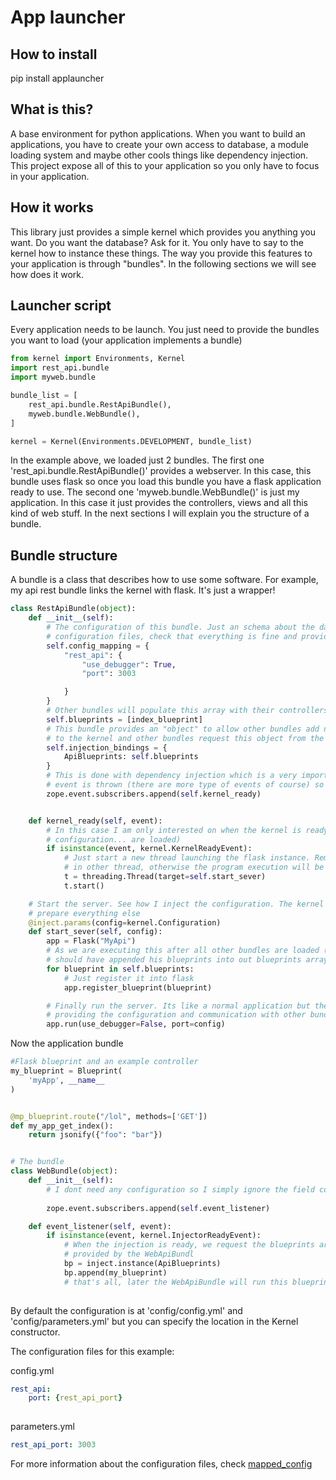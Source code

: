 App launcher
=============
How to install
---------------
pip install applauncher

What is this?
-------------
A base environment for python applications. When you want to build an applications, you have to create your own access
to database, a module loading system and maybe other cools things like dependency injection. This project expose all of
this to your application so you only have to focus in your application.

How it works
------------
This library just provides a simple kernel which provides you anything you want. Do you want the database? Ask for it.
You only have to say to the kernel how to instance these things. The way you provide this features to your application
is through "bundles". In the following sections we will see how does it work.

Launcher script
---------------
Every application needs to be launch. You just need to provide the bundles you want to load (your application implements
a bundle)

```python
from kernel import Environments, Kernel
import rest_api.bundle
import myweb.bundle

bundle_list = [
    rest_api.bundle.RestApiBundle(),
    myweb.bundle.WebBundle(),
]

kernel = Kernel(Environments.DEVELOPMENT, bundle_list)

```
In the example above, we loaded just 2 bundles. The first one 'rest_api.bundle.RestApiBundle()' provides a
webserver. In this case, this bundle uses flask so once you load this bundle you have a flask application ready to use.
The second one 'myweb.bundle.WebBundle()' is just my application. In this case it just provides the controllers, views
and all this kind of web stuff. In the next sections I will explain you the structure of a bundle.

Bundle structure
----------------
A bundle is a class that describes how to use some software. For example, my api rest bundle links the kernel with flask.
It's just a wrapper!

```python
class RestApiBundle(object):
    def __init__(self):
        # The configuration of this bundle. Just an schema about the data required. The kernel will use it to read
        # configuration files, check that everything is fine and provide it to your application.
        self.config_mapping = {
            "rest_api": {
                "use_debugger": True,
                "port": 3003

            }
        }
        # Other bundles will populate this array with their controllers
        self.blueprints = [index_blueprint]
        # This bundle provides an "object" to allow other bundles add new controllers. Its like this bundle "publish" this object
        # to the kernel and other bundles request this object from the kernel.
        self.injection_bindings = {
            ApiBlueprints: self.blueprints
        }
        # This is done with dependency injection which is a very important step. When all dependencies are ready, an
        # event is thrown (there are more type of events of course) so you have to subscribe if you want to be notified
        zope.event.subscribers.append(self.kernel_ready)


    def kernel_ready(self, event):
        # In this case I am only interested on when the kernel is ready (the last step, when dependency injection,
        # configuration... are loaded)
        if isinstance(event, kernel.KernelReadyEvent):
            # Just start a new thread launching the flask instance. Remember that all background tasks should be done
            # in other thread, otherwise the program execution will be blocked here
            t = threading.Thread(target=self.start_sever)
            t.start()

    # Start the server. See how I inject the configuration. The kernel was in charge to load the configuration and
    # prepare everything else
    @inject.params(config=kernel.Configuration)
    def start_sever(self, config):
        app = Flask("MyApi")
        # As we are executing this after all other bundles are loaded (because of KernelReadyEvent), all other bundles
        # should have appended his blueprints into out blueprints array.
        for blueprint in self.blueprints:
            # Just register it into flask
            app.register_blueprint(blueprint)

        # Finally run the server. Its like a normal application but the kernel simplified our work, in this case by
        # providing the configuration and communication with other bundles
        app.run(use_debugger=False, port=config)


```


Now the application bundle

```python
#Flask blueprint and an example controller
my_blueprint = Blueprint(
    'myApp', __name__
)


@mp_blueprint.route("/lol", methods=['GET'])
def my_app_get_index():
    return jsonify({"foo": "bar"})


# The bundle
class WebBundle(object):
    def __init__(self):
        # I dont need any configuration so I simply ignore the field config_mapping
        
        zope.event.subscribers.append(self.event_listener)

    def event_listener(self, event):
        if isinstance(event, kernel.InjectorReadyEvent):
            # When the injection is ready, we request the blueprints array
            # provided by the WebApiBundl
            bp = inject.instance(ApiBlueprints)
            bp.append(my_blueprint)
            # that's all, later the WebApiBundle will run this blueprint
            
```

By default the configuration is at 'config/config.yml' and 'config/parameters.yml' but
you can specify the location in the Kernel constructor.

The configuration files for this example:

config.yml
```yml
rest_api:
    port: {rest_api_port}
    
```

parameters.yml
```yml
rest_api_port: 3003

```

For more information about the configuration files, check [mapped_config](https://github.com/maxpowel/mapped_config) 

